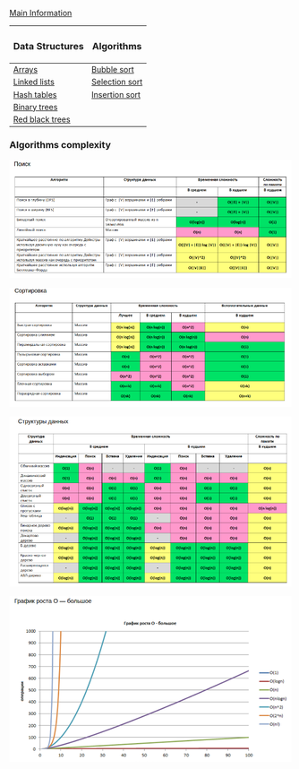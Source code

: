 

[Main Information](src/main/resources/main_info.md)

| <H3> Data Structures                                                             | <H3> Algorithms                                                                       |
|----------------------------------------------------------------------------------|---------------------------------------------------------------------------------|
| [Arrays](src/main/resources/data_structures/arrays/arrays.md)                    | [Bubble sort](src/main/resources/algorithms/bubble_sort/bubble_sort.md)   
| [Linked lists](src/main/resources/data_structures/linked_lists/linked_lists.md)                  | [Selection sort](src/main/resources/algorithms/selection_sort/selection_sort.md)
| [Hash tables](src/main/resources/data_structures/hash_tables/hash_tables.md)                     | [Insertion sort](src/main/resources/algorithms/insertion_sort/insertion_sort.md)
| [Binary trees](src/main/resources/data_structures/binary_trees/binary_trees.md)                  |
| [Red black trees](src/main/resources/data_structures/red_black_trees/red_black_trees.md)         |



### Algorithms complexity

 ![alt text](src/main/resources/images/search_complexity.png)
 
 ![alt text](src/main/resources/images/sort_complexity.png)
 
 ![alt text](src/main/resources/images/data_structures_complexity.png)
 
 ![alt text](src/main/resources/images/o-complexity.png)
